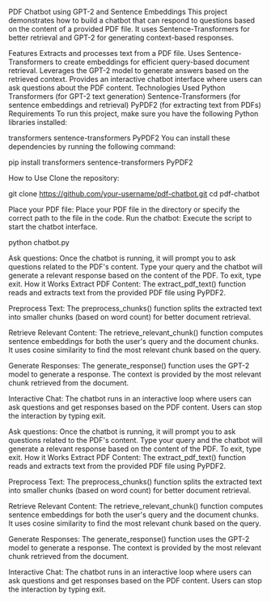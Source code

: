PDF Chatbot using GPT-2 and Sentence Embeddings
This project demonstrates how to build a chatbot that can respond to questions based on the content of a provided PDF file. It uses Sentence-Transformers for better retrieval and GPT-2 for generating context-based responses.

Features
Extracts and processes text from a PDF file.
Uses Sentence-Transformers to create embeddings for efficient query-based document retrieval.
Leverages the GPT-2 model to generate answers based on the retrieved context.
Provides an interactive chatbot interface where users can ask questions about the PDF content.
Technologies Used
Python
Transformers (for GPT-2 text generation)
Sentence-Transformers (for sentence embeddings and retrieval)
PyPDF2 (for extracting text from PDFs)
Requirements
To run this project, make sure you have the following Python libraries installed:

transformers
sentence-transformers
PyPDF2
You can install these dependencies by running the following command:

pip install transformers sentence-transformers PyPDF2

How to Use
Clone the repository:

git clone https://github.com/your-username/pdf-chatbot.git
cd pdf-chatbot

Place your PDF file:
Place your PDF file in the directory or specify the correct path to the file in the code.
Run the chatbot:
Execute the script to start the chatbot interface.

python chatbot.py

Ask questions:
Once the chatbot is running, it will prompt you to ask questions related to the PDF's content.
Type your query and the chatbot will generate a relevant response based on the content of the PDF.
To exit, type exit.
How it Works
Extract PDF Content: The extract_pdf_text() function reads and extracts text from the provided PDF file using PyPDF2.

Preprocess Text: The preprocess_chunks() function splits the extracted text into smaller chunks (based on word count) for better document retrieval.

Retrieve Relevant Content: The retrieve_relevant_chunk() function computes sentence embeddings for both the user's query and the document chunks. It uses cosine similarity to find the most relevant chunk based on the query.

Generate Responses: The generate_response() function uses the GPT-2 model to generate a response. The context is provided by the most relevant chunk retrieved from the document.

Interactive Chat: The chatbot runs in an interactive loop where users can ask questions and get responses based on the PDF content. Users can stop the interaction by typing exit.

Ask questions:
Once the chatbot is running, it will prompt you to ask questions related to the PDF's content.
Type your query and the chatbot will generate a relevant response based on the content of the PDF.
To exit, type exit.
How it Works
Extract PDF Content: The extract_pdf_text() function reads and extracts text from the provided PDF file using PyPDF2.

Preprocess Text: The preprocess_chunks() function splits the extracted text into smaller chunks (based on word count) for better document retrieval.

Retrieve Relevant Content: The retrieve_relevant_chunk() function computes sentence embeddings for both the user's query and the document chunks. It uses cosine similarity to find the most relevant chunk based on the query.

Generate Responses: The generate_response() function uses the GPT-2 model to generate a response. The context is provided by the most relevant chunk retrieved from the document.

Interactive Chat: The chatbot runs in an interactive loop where users can ask questions and get responses based on the PDF content. Users can stop the interaction by typing exit.
